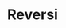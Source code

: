 ---
title: Reversi
publishDate: 2019-10-02 00:00:00
img: /assets/stock-4.jpg
img_alt: Soft pink and baby blue water ripples together in a subtle texture.
description: |
  A complete Reversi game done with a friend. We learned how to work as a team and got really deep into DOM with Javascript and animations with SCSS.
tags:
  - JavaScript | SCSS
---
